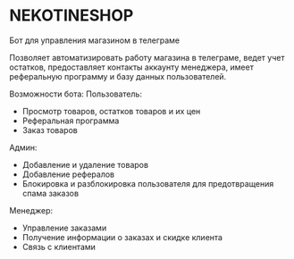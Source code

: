 # NEKOTINESHOP
Бот для управления магазином в телеграме

Позволяет автоматизировать работу магазина в телеграме, ведет учет остатков, предоставляет контакты аккаунту менеджера, имеет реферальную программу и базу данных пользователей.

Возможности бота:
Пользователь:
- Просмотр товаров, остатков товаров и их цен
- Реферальная программа
- Заказ товаров

Админ:
- Добавление и удаление товаров
- Добавление рефералов
- Блокировка и разблокировка пользователя для предотвращения спама заказов

Менеджер:
- Управление заказами
- Получение информации о заказах и скидке клиента
- Связь с клиентами
